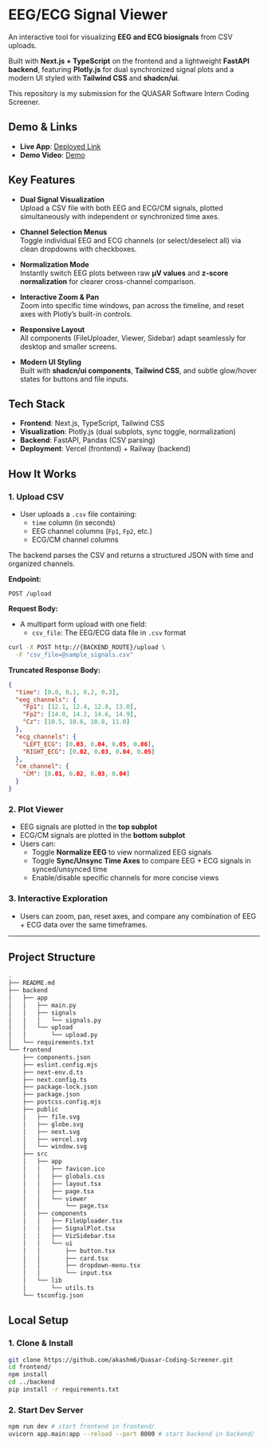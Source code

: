 # EEG/ECG Signal Viewer

An interactive tool for visualizing **EEG and ECG biosignals** from CSV uploads.

Built with **Next.js + TypeScript** on the frontend and a lightweight **FastAPI backend**, featuring **Plotly.js** for dual synchronized signal plots and a modern UI styled with **Tailwind CSS** and **shadcn/ui**.

This repository is my submission for the QUASAR Software Intern Coding Screener.

## Demo & Links

- **Live App**: [Deployed Link](link_here)
- **Demo Video**: [Demo](link_here)

## Key Features

- **Dual Signal Visualization**  
  Upload a CSV file with both EEG and ECG/CM signals, plotted simultaneously with independent or synchronized time axes.

- **Channel Selection Menus**  
  Toggle individual EEG and ECG channels (or select/deselect all) via clean dropdowns with checkboxes.

- **Normalization Mode**  
  Instantly switch EEG plots between raw **µV values** and **z-score normalization** for clearer cross-channel comparison.

- **Interactive Zoom & Pan**  
  Zoom into specific time windows, pan across the timeline, and reset axes with Plotly’s built-in controls.

- **Responsive Layout**  
  All components (FileUploader, Viewer, Sidebar) adapt seamlessly for desktop and smaller screens.

- **Modern UI Styling**  
  Built with **shadcn/ui components**, **Tailwind CSS**, and subtle glow/hover states for buttons and file inputs.

## Tech Stack

- **Frontend**: Next.js, TypeScript, Tailwind CSS
- **Visualization**: Plotly.js (dual subplots, sync toggle, normalization)
- **Backend**: FastAPI, Pandas (CSV parsing)
- **Deployment**: Vercel (frontend) + Railway (backend)

## How It Works

### 1. Upload CSV

- User uploads a `.csv` file containing:
  - `time` column (in seconds)
  - EEG channel columns (`Fp1`, `Fp2`, etc.)
  - ECG/CM channel columns

The backend parses the CSV and returns a structured JSON with time and organized channels.

**Endpoint:**

```http
POST /upload
```

**Request Body:**

- A multipart form upload with one field:
  - `csv_file`: The EEG/ECG data file in `.csv` format

```bash
curl -X POST http://{BACKEND_ROUTE}/upload \
  -F "csv_file=@sample_signals.csv"
```

**Truncated Response Body:**

```json
{
  "time": [0.0, 0.1, 0.2, 0.3],
  "eeg_channels": {
    "Fp1": [12.1, 12.4, 12.8, 13.0],
    "Fp2": [14.0, 14.2, 14.6, 14.9],
    "Cz": [10.5, 10.6, 10.8, 11.0]
  },
  "ecg_channels": {
    "LEFT_ECG": [0.03, 0.04, 0.05, 0.06],
    "RIGHT_ECG": [0.02, 0.03, 0.04, 0.05]
  },
  "cm_channel": {
    "CM": [0.01, 0.02, 0.03, 0.04]
  }
}
```

### 2. Plot Viewer

- EEG signals are plotted in the **top subplot**
- ECG/CM signals are plotted in the **bottom subplot**
- Users can:
  - Toggle **Normalize EEG** to view normalized EEG signals
  - Toggle **Sync/Unsync Time Axes** to compare EEG + ECG signals in synced/unsynced time
  - Enable/disable specific channels for more concise views

### 3. Interactive Exploration

- Users can zoom, pan, reset axes, and compare any combination of EEG + ECG data over the same timeframes.

---

## Project Structure

```bash
.
├── README.md
├── backend
│   ├── app
│   │   ├── main.py
│   │   ├── signals
│   │   │   └── signals.py
│   │   └── upload
│   │       └── upload.py
│   └── requirements.txt
└── frontend
    ├── components.json
    ├── eslint.config.mjs
    ├── next-env.d.ts
    ├── next.config.ts
    ├── package-lock.json
    ├── package.json
    ├── postcss.config.mjs
    ├── public
    │   ├── file.svg
    │   ├── globe.svg
    │   ├── next.svg
    │   ├── vercel.svg
    │   └── window.svg
    ├── src
    │   ├── app
    │   │   ├── favicon.ico
    │   │   ├── globals.css
    │   │   ├── layout.tsx
    │   │   ├── page.tsx
    │   │   └── viewer
    │   │       └── page.tsx
    │   ├── components
    │   │   ├── FileUploader.tsx
    │   │   ├── SignalPlot.tsx
    │   │   ├── VizSidebar.tsx
    │   │   └── ui
    │   │       ├── button.tsx
    │   │       ├── card.tsx
    │   │       ├── dropdown-menu.tsx
    │   │       └── input.tsx
    │   └── lib
    │       └── utils.ts
    └── tsconfig.json
```

## Local Setup

### 1. Clone & Install

```bash
git clone https://github.com/akashm6/Quasar-Coding-Screener.git
cd frontend/
npm install
cd ../backend
pip install -r requirements.txt
```

### 2. Start Dev Server

```bash
npm run dev # start frontend in frontend/
uvicorn app.main:app --reload --port 8000 # start backend in backend/
```
